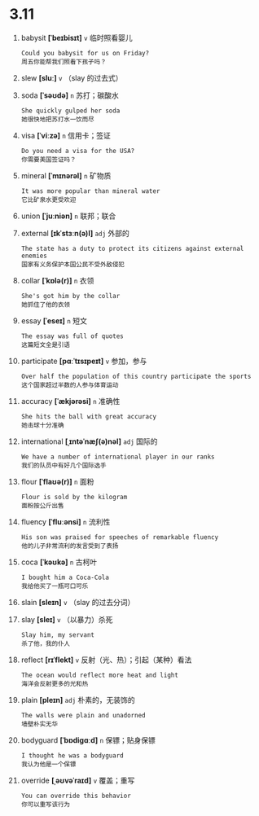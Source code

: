 # 3.11

1. babysit **[ˈbeɪbisɪt]** `v` 临时照看婴儿

   ```
   Could you babysit for us on Friday?
   周五你能帮我们照看下孩子吗？
   ```

2. slew **[sluː]** `v` （slay 的过去式）

3. soda **[ˈsəʊdə]** `n` 苏打；碳酸水

   ```
   She quickly gulped her soda
   她很快地把苏打水一饮而尽
   ```

4. visa **[ˈviːzə]** `n` 信用卡；签证

   ```
   Do you need a visa for the USA?
   你需要美国签证吗？
   ```

5. mineral **[ˈmɪnərəl]** `n` 矿物质

   ```
   It was more popular than mineral water
   它比矿泉水更受欢迎
   ```

6. union **[ˈjuːniən]** `n` 联邦；联合

7. external **[ɪkˈstɜːn(ə)l]** `adj` 外部的

   ```
   The state has a duty to protect its citizens against external enemies
   国家有义务保护本国公民不受外敌侵犯
   ```

8. collar **[ˈkɒlə(r)]** `n` 衣领

   ```
   She's got him by the collar
   她抓住了他的衣领
   ```

9. essay **[ˈeseɪ]** `n` 短文

   ```
   The essay was full of quotes
   这篇短文全是引语
   ```

10. participate **[pɑːˈtɪsɪpeɪt]** `v` 参加，参与

    ```
    Over half the population of this country participate the sports
    这个国家超过半数的人参与体育运动
    ```

11. accuracy **[ˈækjərəsi]** `n` 准确性

    ```
    She hits the ball with great accuracy
    她击球十分准确
    ```

12. international **[ˌɪntəˈnæʃ(ə)nəl]** `adj` 国际的

    ```
    We have a number of international player in our ranks
    我们的队员中有好几个国际选手
    ```

13. flour **[ˈflaʊə(r)]** `n` 面粉

    ```
    Flour is sold by the kilogram
    面粉按公斤出售
    ```

14. fluency **[ˈfluːənsi]** `n` 流利性

    ```
    His son was praised for speeches of remarkable fluency
    他的儿子非常流利的发言受到了表扬
    ```

15. coca **[ˈkəʊkə]** `n` 古柯叶

    ```
    I bought him a Coca-Cola
    我给他买了一瓶可口可乐
    ```

16. slain **[sleɪn]** `v` （slay 的过去分词）

17. slay **[sleɪ]** `v` （以暴力）杀死

    ```
    Slay him, my servant
    杀了他，我的仆人
    ```

18. reflect **[rɪˈflekt]** `v` 反射（光、热）；引起（某种）看法

    ```
    The ocean would reflect more heat and light
    海洋会反射更多的光和热
    ```

19. plain **[pleɪn]** `adj` 朴素的，无装饰的

    ```
    The walls were plain and unadorned
    墙壁朴实无华
    ```

20. bodyguard **[ˈbɒdiɡɑːd]** `n` 保镖；贴身保镖

    ```
    I thought he was a bodyguard
    我认为他是一个保镖
    ```

21. override **[ˌəʊvəˈraɪd]** `v` 覆盖；重写
    ```
    You can override this behavior
    你可以重写该行为
    ```
